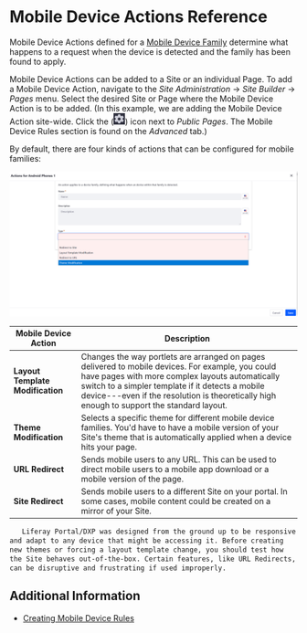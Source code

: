 # Mobile Device Actions Reference

Mobile Device Actions defined for a [Mobile Device Family](./creating-mobile-device-rules.md) determine what happens to a request when the device is detected and the family has been found to apply.

Mobile Device Actions can be added to a Site or an individual Page. To add a Mobile Device Action, navigate to the *Site Administration* &rarr; *Site Builder* &rarr; *Pages* menu. Select the desired Site or Page where the Mobile Device Action is to be added. (In this example, we are adding the Mobile Device Action site-wide. Click the (![Gear icon](../../images/icon-cog.png)) icon next to *Public Pages*. The Mobile Device Rules section is found on the *Advanced* tab.)

By default, there are four kinds of actions that can be configured for mobile families:

![Add a Mobile Device Action to a Site, Page Set, or Page.](./mobile-device-actions-reference/images/01.png)

| Mobile Device Action | Description |
| --- | --- |
| **Layout Template Modification** | Changes the way portlets are arranged on pages delivered to mobile devices. For example, you could have pages with more complex layouts automatically switch to a simpler template if it detects a mobile device---even if the resolution is theoretically high enough to support the standard layout. |
| **Theme Modification** | Selects a specific theme for different mobile device families. You'd have to have a mobile version of your Site's theme that is automatically applied when a device hits your page. |
| **URL Redirect** | Sends mobile users to any URL. This can be used to direct mobile users to a mobile app download or a mobile version of the page. |
| **Site Redirect** | Sends mobile users to a different Site on your portal. In some cases, mobile content could be created on a mirror of your Site. |

```tip::
   Liferay Portal/DXP was designed from the ground up to be responsive and adapt to any device that might be accessing it. Before creating new themes or forcing a layout template change, you should test how the Site behaves out-of-the-box. Certain features, like URL Redirects, can be disruptive and frustrating if used improperly.
```

## Additional Information

* [Creating Mobile Device Rules](./creating-mobile-device-rules.md)
